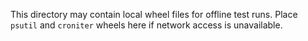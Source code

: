 This directory may contain local wheel files for offline test runs.
Place ``psutil`` and ``croniter`` wheels here if network access is unavailable.
